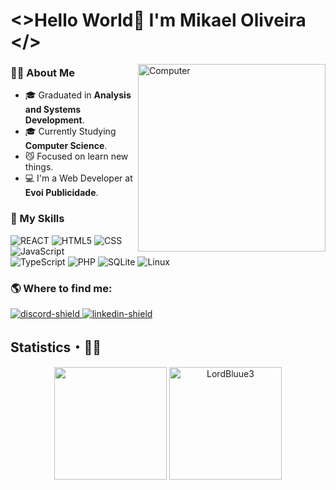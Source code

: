 # <>Hello World👋  I'm Mikael Oliveira </>
<img src="https://cdn.discordapp.com/attachments/701489669673844887/1022665871107293184/Logo_Minimalista_Lord_F_T.png" min-width="300px" max-width="300px" width="300px" align="right" alt="Computer">


### 👨‍💻  About Me
-   🎓  Graduated in **Analysis and Systems Development**.
-   🎓  Currently Studying  **Computer Science**.
-   😼  Focused on learn new things.
-   💻  I'm a Web Developer at **Evoi Publicidade**.

### 📌  My Skills

![REACT](https://img.shields.io/badge/REACT-61DBFB?style=for-the-badge&logo=react&logoColor=black)
![HTML5](https://img.shields.io/badge/HTML5-E34F26?style=for-the-badge&logo=html5&logoColor=white)
![CSS](https://img.shields.io/badge/CSS3-1572B6?style=for-the-badge&logo=css3&logoColor=white)
![JavaScript](https://img.shields.io/badge/JavaScript-F7DF1E?style=for-the-badge&logo=javascript&logoColor=black)<br>
![TypeScript](https://img.shields.io/badge/TypeScript-007acc?style=for-the-badge&logo=typescript&logoColor=white)
![PHP](https://img.shields.io/badge/PHP-7175aa?style=for-the-badge&logo=php&logoColor=white)
![SQLite](https://img.shields.io/badge/SQLite-07405E?style=for-the-badge&logo=sqlite&logoColor=white)
![Linux](https://img.shields.io/badge/Linux-FCC624?style=for-the-badge&logo=linux&logoColor=black)



### 🌎  Where to find me:


[discord-invite]:https://discord.com/users/295038299133837313
[discord-shield]:https://img.shields.io/badge/Discord-7289DA?style=for-the-badge&logo=discord&logoColor=white
[linkedin-invite]:https://www.linkedin.com/in/mikael-oliveira-345a34209/
[linkedin-shield]:https://img.shields.io/badge/LinkedIn-0077B5?style=for-the-badge&logo=linkedin&logoColor=white
[ ![discord-shield][] ][discord-invite]
[ ![linkedin-shield][] ][linkedin-invite]

 
## Statistics・🧙‍♂️

<p align = "center">
  <a href="https://github.com/LordBluue3"><img height="180em" src="https://github-readme-stats.vercel.app/api/top-langs/?username=LordBluue3&layout=compact&hide_title=false&theme=github_dark"/></a> 
  <a href="https://github.com/LordBluue3"><img height="180em" src="https://github-readme-stats.vercel.app/api?username=LordBluue3&show_icons=true&theme=github_dark&include_all_commits=true&count_private=true" alt="LordBluue3"/></a>
</p> 

